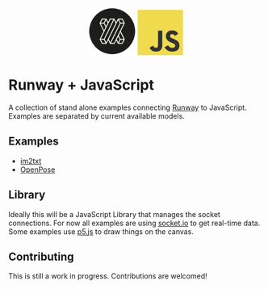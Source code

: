 <p align="center">
  <img src="resources/runway_icon.png" width="95">
  <img src="resources/js_icon.png" width="90">
</p>

# Runway + JavaScript

A collection of stand alone examples connecting [Runway](https://runwayml.com/) to JavaScript.
Examples are separated by current available models.

## Examples

- [im2txt](/im2txt)
- [OpenPose](/openpose)

## Library

Ideally this will be a JavaScript Library that manages the socket connections. For now all examples are using [socket.io](https://socket.io/) to get real-time data. Some examples use [p5.js](https://p5js.org/) to draw things on the canvas.

## Contributing

This is still a work in progress. Contributions are welcomed!

